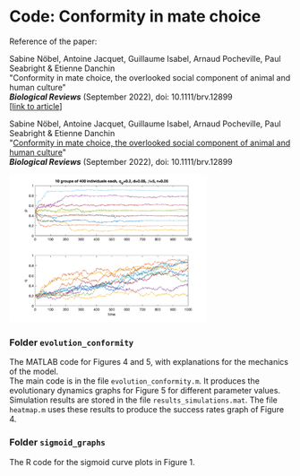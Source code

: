# Code: Conformity in mate choice

Reference of the paper:

Sabine Nöbel, Antoine Jacquet, Guillaume Isabel, Arnaud Pocheville, Paul Seabright & Etienne Danchin  
"Conformity in mate choice, the overlooked social component of animal and human culture"  
<i>**Biological Reviews**</i> (September 2022), doi: 10.1111/brv.12899  
[[link to article](https://doi.org/10.1111/brv.12899)]

Sabine Nöbel, Antoine Jacquet, Guillaume Isabel, Arnaud Pocheville, Paul Seabright & Etienne Danchin  
"[Conformity in mate choice, the overlooked social component of animal and human culture](https://doi.org/10.1111/brv.12899)"  
<i>**Biological Reviews**</i> (September 2022), doi: 10.1111/brv.12899  


<img title="" alt="" width="70%" height="auto" src="evolution_conformity/Figs/randmatch q0.2 d0.05 b5.00  r0.05.png">



### Folder `evolution_conformity`

The MATLAB code for Figures 4 and 5, with explanations for the mechanics of the model.  
The main code is in the file `evolution_conformity.m`. It produces the evolutionary dynamics graphs for Figure 5 for different parameter values. 
Simulation results are stored in the file `results_simulations.mat`. 
The file `heatmap.m` uses these results to produce the success rates graph of Figure 4.


### Folder `sigmoid_graphs`
The R code for the sigmoid curve plots in Figure 1.


